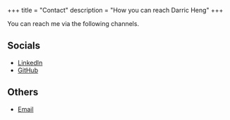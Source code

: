 +++
title = "Contact"
description = "How you can reach Darric Heng"
+++

You can reach me via the following channels.

## Socials

- [LinkedIn](https://www.linkedin.com/in/darric-heng/)
- [GitHub](https://github.com/darricheng)

## Others

- [Email](mailto:darricheng@gmail.com)
